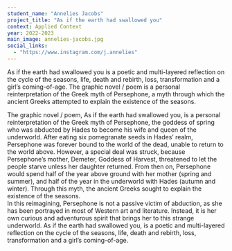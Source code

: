 ```yaml
---
student_name: "Annelies Jacobs"
project_title: "As if the earth had swallowed you"
context: Applied Context
year: 2022-2023
main_image: annelies-jacobs.jpg
social_links:
  - "https://www.instagram.com/j.annelies"
---
```

As if the earth had swallowed you is a poetic and multi-layered reflection on the cycle of the seasons, life, death and rebirth, loss, transformation and a girl’s coming-of-age. The graphic novel / poem is a personal reinterpretation of the Greek myth of Persephone, a myth through which the ancient Greeks attempted to explain the existence of the seasons.

The graphic novel / poem, As if the earth had swallowed you, is a personal reinterpretation of the Greek myth of Persephone, the goddess of spring who was abducted by Hades to become his wife and queen of the underworld. 
	After eating six pomegranate seeds in Hades’ realm, Persephone was forever bound to the world of the dead, unable to return to the world above. However, a special deal was struck, because Persephone’s mother, Demeter, Goddess of Harvest, threatened to let the people starve unless her daughter returned. From then on, Persephone would spend half of the year above ground with her mother (spring and summer), and half of the year in the underworld with Hades (autumn and winter). Through this myth, the ancient Greeks sought to explain the existence of the seasons.	
 	In this reimagining, Persephone is not a passive victim of abduction, as she has been portrayed in most of Western art and literature. Instead, it is her own curious and adventurous spirit that brings her to this strange underworld.
 	As if the earth had swallowed you, is a poetic and multi-layered reflection on the cycle of the seasons, life, death and rebirth, loss, transformation and a girl’s coming-of-age.
